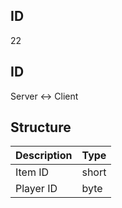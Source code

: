 ## ID
22

## ID
Server <-> Client

## Structure
| Description | Type  |
|-------------|-------|
| Item ID     | short |
| Player ID   | byte  |
